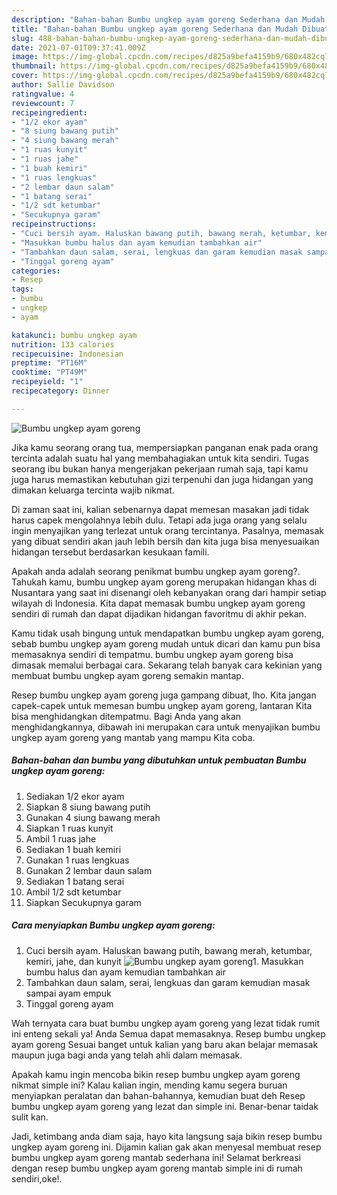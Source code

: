 ```yaml
---
description: "Bahan-bahan Bumbu ungkep ayam goreng Sederhana dan Mudah Dibuat"
title: "Bahan-bahan Bumbu ungkep ayam goreng Sederhana dan Mudah Dibuat"
slug: 488-bahan-bahan-bumbu-ungkep-ayam-goreng-sederhana-dan-mudah-dibuat
date: 2021-07-01T09:37:41.009Z
image: https://img-global.cpcdn.com/recipes/d825a9befa4159b9/680x482cq70/bumbu-ungkep-ayam-goreng-foto-resep-utama.jpg
thumbnail: https://img-global.cpcdn.com/recipes/d825a9befa4159b9/680x482cq70/bumbu-ungkep-ayam-goreng-foto-resep-utama.jpg
cover: https://img-global.cpcdn.com/recipes/d825a9befa4159b9/680x482cq70/bumbu-ungkep-ayam-goreng-foto-resep-utama.jpg
author: Sallie Davidson
ratingvalue: 4
reviewcount: 7
recipeingredient:
- "1/2 ekor ayam"
- "8 siung bawang putih"
- "4 siung bawang merah"
- "1 ruas kunyit"
- "1 ruas jahe"
- "1 buah kemiri"
- "1 ruas lengkuas"
- "2 lembar daun salam"
- "1 batang serai"
- "1/2 sdt ketumbar"
- "Secukupnya garam"
recipeinstructions:
- "Cuci bersih ayam. Haluskan bawang putih, bawang merah, ketumbar, kemiri, jahe, dan kunyit"
- "Masukkan bumbu halus dan ayam kemudian tambahkan air"
- "Tambahkan daun salam, serai, lengkuas dan garam kemudian masak sampai ayam empuk"
- "Tinggal goreng ayam"
categories:
- Resep
tags:
- bumbu
- ungkep
- ayam

katakunci: bumbu ungkep ayam 
nutrition: 133 calories
recipecuisine: Indonesian
preptime: "PT16M"
cooktime: "PT49M"
recipeyield: "1"
recipecategory: Dinner

---
```



![Bumbu ungkep ayam goreng](https://img-global.cpcdn.com/recipes/d825a9befa4159b9/680x482cq70/bumbu-ungkep-ayam-goreng-foto-resep-utama.jpg)

Jika kamu seorang orang tua, mempersiapkan panganan enak pada orang tercinta adalah suatu hal yang membahagiakan untuk kita sendiri. Tugas seorang ibu bukan hanya mengerjakan pekerjaan rumah saja, tapi kamu juga harus memastikan kebutuhan gizi terpenuhi dan juga hidangan yang dimakan keluarga tercinta wajib nikmat.

Di zaman  saat ini, kalian sebenarnya dapat memesan masakan jadi tidak harus capek mengolahnya lebih dulu. Tetapi ada juga orang yang selalu ingin menyajikan yang terlezat untuk orang tercintanya. Pasalnya, memasak yang dibuat sendiri akan jauh lebih bersih dan kita juga bisa menyesuaikan hidangan tersebut berdasarkan kesukaan famili. 



Apakah anda adalah seorang penikmat bumbu ungkep ayam goreng?. Tahukah kamu, bumbu ungkep ayam goreng merupakan hidangan khas di Nusantara yang saat ini disenangi oleh kebanyakan orang dari hampir setiap wilayah di Indonesia. Kita dapat memasak bumbu ungkep ayam goreng sendiri di rumah dan dapat dijadikan hidangan favoritmu di akhir pekan.

Kamu tidak usah bingung untuk mendapatkan bumbu ungkep ayam goreng, sebab bumbu ungkep ayam goreng mudah untuk dicari dan kamu pun bisa memasaknya sendiri di tempatmu. bumbu ungkep ayam goreng bisa dimasak memalui berbagai cara. Sekarang telah banyak cara kekinian yang membuat bumbu ungkep ayam goreng semakin mantap.

Resep bumbu ungkep ayam goreng juga gampang dibuat, lho. Kita jangan capek-capek untuk memesan bumbu ungkep ayam goreng, lantaran Kita bisa menghidangkan ditempatmu. Bagi Anda yang akan menghidangkannya, dibawah ini merupakan cara untuk menyajikan bumbu ungkep ayam goreng yang mantab yang mampu Kita coba.

<!--inarticleads1-->

##### Bahan-bahan dan bumbu yang dibutuhkan untuk pembuatan Bumbu ungkep ayam goreng:

1. Sediakan 1/2 ekor ayam
1. Siapkan 8 siung bawang putih
1. Gunakan 4 siung bawang merah
1. Siapkan 1 ruas kunyit
1. Ambil 1 ruas jahe
1. Sediakan 1 buah kemiri
1. Gunakan 1 ruas lengkuas
1. Gunakan 2 lembar daun salam
1. Sediakan 1 batang serai
1. Ambil 1/2 sdt ketumbar
1. Siapkan Secukupnya garam




<!--inarticleads2-->

##### Cara menyiapkan Bumbu ungkep ayam goreng:

1. Cuci bersih ayam. Haluskan bawang putih, bawang merah, ketumbar, kemiri, jahe, dan kunyit
<img src="https://img-global.cpcdn.com/steps/7fb95cf4edc30b64/160x128cq70/bumbu-ungkep-ayam-goreng-langkah-memasak-1-foto.jpg" alt="Bumbu ungkep ayam goreng">1. Masukkan bumbu halus dan ayam kemudian tambahkan air
1. Tambahkan daun salam, serai, lengkuas dan garam kemudian masak sampai ayam empuk
1. Tinggal goreng ayam




Wah ternyata cara buat bumbu ungkep ayam goreng yang lezat tidak rumit ini enteng sekali ya! Anda Semua dapat memasaknya. Resep bumbu ungkep ayam goreng Sesuai banget untuk kalian yang baru akan belajar memasak maupun juga bagi anda yang telah ahli dalam memasak.

Apakah kamu ingin mencoba bikin resep bumbu ungkep ayam goreng nikmat simple ini? Kalau kalian ingin, mending kamu segera buruan menyiapkan peralatan dan bahan-bahannya, kemudian buat deh Resep bumbu ungkep ayam goreng yang lezat dan simple ini. Benar-benar taidak sulit kan. 

Jadi, ketimbang anda diam saja, hayo kita langsung saja bikin resep bumbu ungkep ayam goreng ini. Dijamin kalian gak akan menyesal membuat resep bumbu ungkep ayam goreng mantab sederhana ini! Selamat berkreasi dengan resep bumbu ungkep ayam goreng mantab simple ini di rumah sendiri,oke!.

